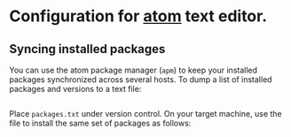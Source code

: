 # Configuration for [atom](https://atom.io) text editor.

## Syncing installed packages

You can use the atom package manager (`apm`) to keep your installed packages
synchronized across several hosts. To dump a list of installed packages and
versions to a text file:

```apm list --installed --bare > packages.txt
```

Place `packages.txt` under version control. On your target machine, use the
file to install the same set of packages as follows:

```apm install --packages-file packages.txt
```
